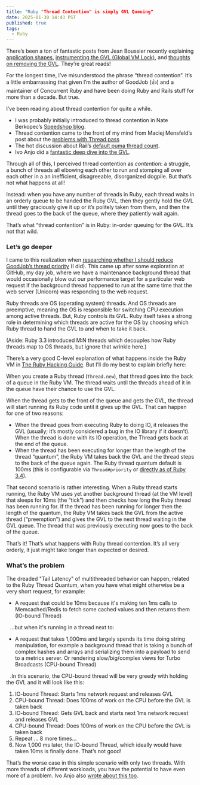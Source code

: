 ```yaml
---
title: "Ruby "Thread Contention" is simply GVL Queuing"
date: 2025-01-30 14:43 PST
published: true
tags: 
  - Ruby
---
```


There’s been a ton of fantastic posts from Jean Boussier recently explaining [application shapes](https://byroot.github.io/ruby/performance/2025/01/23/the-mythical-io-bound-rails-app.html), [instrumenting the GVL (Global VM Lock)](https://byroot.github.io/ruby/performance/2025/01/23/the-mythical-io-bound-rails-app.html), and [thoughts on removing the GVL](https://byroot.github.io/ruby/performance/2025/01/29/so-you-want-to-remove-the-gvl.html). They’re great reads!

For the longest time, I’ve misunderstood the phrase “thread contention”. It’s a little embarrassing that given I’m the author of GoodJob (👍) and a maintainer of Concurrent Ruby and have been doing Ruby and Rails stuff for more than a decade. But true.

I’ve been reading about thread contention for quite a while.
- I was probably initially introduced to thread contention in Nate Berkopec’s [Speedshop blog](https://www.speedshop.co/2020/05/11/the-ruby-gvl-and-scaling.html).
- Thread contention came to the front of my mind from Maciej Mensfeld’s post about the [problems with Thread.pass](https://mensfeld.pl/2022/01/reduce-your-method-calls-by-99-9-by-replacing-threadpass-with-queuepop/)
- The hot discussion about Rail’s [default puma thread count](https://github.com/rails/rails/issues/50450).
- Ivo Anjo did a [fantastic deep dive into the GVL](https://ivoanjo.me/blog/2023/07/23/understanding-the-ruby-global-vm-lock-by-observing-it/).

Through all of this, I perceived thread contention as _contention_: a struggle, a bunch of threads all elbowing each other to run and stomping all over each other in a an inefficient, disagreeable, disorganized dogpile. But that’s not what happens at all!

Instead: when you have any number of threads in Ruby, each thread waits in an orderly queue to be handed the Ruby GVL, then they gently hold the GVL until they graciously give it up or it’s politely taken from them, and then the thread goes to the back of the queue, where they patiently wait again.

That’s what “thread contention” is in Ruby: in-order queuing for the GVL. It’s not that wild.

### Let’s go deeper

I came to this realization when [researching whether I should reduce GoodJob’s thread priority](https://github.com/bensheldon/good_job/issues/1554) (I did). This came up after some exploration at GitHub, my day job, where we have a maintenance background thread that would occasionally blow out our performance target for a particular web request if the background thread happened to run at the same time that the web server (Unicorn) was responding to the web request.

Ruby threads are OS (operating system) threads. And OS threads are preemptive, meaning the OS is responsible for switching CPU execution among active threads. But, Ruby controls its GVL. Ruby itself takes a strong role in determining which threads are active for the OS by choosing which Ruby thread to hand the GVL to and when to take it back.

(Aside: Ruby 3.3 introduced M:N threads which decouples how Ruby threads map to OS threads, but ignore that wrinkle here.)

There’s a very good C-level explanation of what happens inside the Ruby VM in [The Ruby Hacking Guide](https://ruby-hacking-guide.github.io/thread.html). But I’ll do my best to explain briefly here:

When you create a Ruby thread (`Thread.new`), that thread goes into the back of a queue in the Ruby VM. The thread waits until the threads ahead of it in the queue have their chance to use the GVL.

When the thread gets to the front of the queue and gets the GVL, the thread will start running its Ruby code until it gives up the GVL. That can happen for one of two reasons:

- When the thread goes from executing Ruby to doing IO, it releases the GVL (usually; it’s mostly considered a bug in the IO library if it doesn’t). When the thread is done with its IO operation, the Thread gets back at the end of the queue.
- When the thread has been executing for longer than the length of the thread “quantum”, the Ruby VM takes back the GVL and the thread steps to the back of the queue again.  The Ruby thread quantum default is 100ms (this is configurable via `Thread#priority` or [directly as of Ruby 3.4](https://bugs.ruby-lang.org/issues/20861)).

That second scenario is rather interesting. When a Ruby thread starts running, the Ruby VM uses yet another background thread (at the VM level) that sleeps for 10ms (the “tick”) and then checks how long the Ruby thread has been running for. If the thread has been running for longer then the length of the quantum, the Ruby VM takes back the GVL from the active thread (“preemption”) and gives the GVL to the next thread waiting in the GVL queue. The thread that was previously executing now goes to the back of the queue.

That’s it! That’s what happens with Ruby thread contention. It’s all very orderly, it just might take longer than expected or desired.

### What’s the problem

The dreaded "Tail Latency" of multithreaded behavior can happen, related to the Ruby Thread Quantum, when you have what might otherwise be a very short request, for example:

* A request that could be 10ms because it's making ten 1ms calls to Memcached/Redis to fetch some cached values and then returns them (IO-bound Thread)

⠀...but when it's running in a thread next to:

* A request that takes 1,000ms and largely spends its time doing string manipulation, for example a background thread that is taking a bunch of complex hashes and arrays and serializing them into a payload to send to a metrics server. Or rendering slow/big/complex views for Turbo Broadcasts (CPU-bound Thread)

⠀.In this scenario, the CPU-bound thread will be very greedy with holding the GVL and it will look like this:

1. IO-bound Thread: Starts 1ms network request and releases GVL
2. CPU-bound Thread: Does 100ms of work on the CPU before the GVL is taken back
3. IO-bound Thread: Gets GVL back and starts next 1ms network request and releases GVL
4. CPU-bound Thread: Does 100ms of work on the CPU before the GVL is taken back
5. Repeat … 8 more times…
6. Now 1,000 ms later, the IO-bound Thread, which ideally would have taken 10ms is finally done. That’s not good!

That’s the worse case in this simple scenario with only two threads. With more threads of different workloads, you have the potential to have even more of a problem. Ivo Anjo also [wrote about this too](https://ivoanjo.me/blog/2023/02/11/ruby-unexpected-io-vs-cpu-unfairness/).
